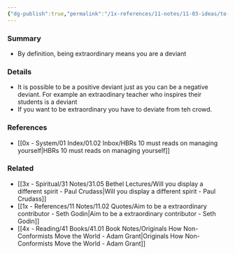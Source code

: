 ```yaml
---
{"dg-publish":true,"permalink":"/1x-references/11-notes/11-03-ideas/to-be-extraordinary-is-to-be-a-deviant/","title":"To be extraordinary is to be a deviant","dgShowBacklinks":false}
---
```



### Summary
- By definition, being extraordinary means you are a deviant

### Details
- It is possible to be a positive deviant just as you can be a negative deviant. For example an extraodinary teacher who inspires their students is a deviant
- If you want to be extraordinary you have to deviate from teh crowd.

### References
- [[0x - System/01 Index/01.02 Inbox/HBRs 10 must reads on managing yourself\|HBRs 10 must reads on managing yourself]]

### Related
- [[3x - Spiritual/31 Notes/31.05 Bethel Lectures/Will you display a different spirit - Paul Crudass\|Will you display a different spirit - Paul Crudass]]
- [[1x - References/11 Notes/11.02 Quotes/Aim to be a extraordinary contributor - Seth Godin\|Aim to be a extraordinary contributor - Seth Godin]]
- [[4x - Reading/41 Books/41.01 Book Notes/Originals How Non-Conformists Move the World - Adam Grant\|Originals How Non-Conformists Move the World - Adam Grant]]
